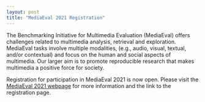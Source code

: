 ```yaml
---
layout: post
title: "MediaEval 2021 Registration"
---
```

The Benchmarking Initiative for Multimedia Evaluation (MediaEval) offers challenges related to multimedia analysis, retrieval and exploration. MediaEval tasks involve multiple modalities, (e.g., audio, visual, textual, and/or contextual) and focus on the human and social aspects of multimedia. Our larger aim is to promote reproducible research that makes multimedia a positive force for society.

Registration for participation in MediaEval 2021 is now open. Please visit the [MediaEval 2021 webpage](https://multimediaeval.github.io/editions/2021/) for more information and the link to the registration page.
